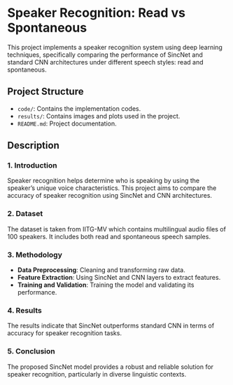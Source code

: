 # Speaker Recognition: Read vs Spontaneous

This project implements a speaker recognition system using deep learning techniques, specifically comparing the performance of SincNet and standard CNN architectures under different speech styles: read and spontaneous.

## Project Structure

- `code/`: Contains the implementation codes.
- `results/`: Contains images and plots used in the project.
- `README.md`: Project documentation.

## Description

### 1. Introduction
Speaker recognition helps determine who is speaking by using the speaker’s unique voice characteristics. This project aims to compare the accuracy of speaker recognition using SincNet and CNN architectures.

### 2. Dataset
The dataset is taken from IITG-MV which contains multilingual audio files of 100 speakers. It includes both read and spontaneous speech samples.

### 3. Methodology
- **Data Preprocessing**: Cleaning and transforming raw data.
- **Feature Extraction**: Using SincNet and CNN layers to extract features.
- **Training and Validation**: Training the model and validating its performance.

### 4. Results
The results indicate that SincNet outperforms standard CNN in terms of accuracy for speaker recognition tasks.

### 5. Conclusion
The proposed SincNet model provides a robust and reliable solution for speaker recognition, particularly in diverse linguistic contexts.

